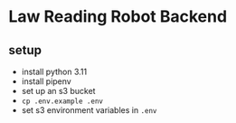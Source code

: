 # Law Reading Robot Backend

## setup

- install python 3.11
- install pipenv
- set up an s3 bucket
- `cp .env.example .env`
- set s3 environment variables in `.env`